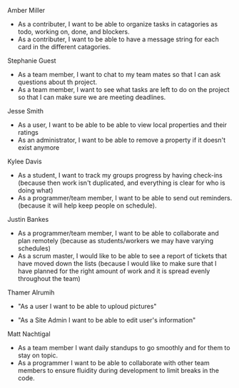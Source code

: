 Amber Miller
* As a contributer, I want to be able to organize tasks in catagories as todo, working on, done, and blockers.
* As a contributer, I want to be able to have a message string for each card in the different catagories.

Stephanie Guest
* As a team member, I want to chat to my team mates so that I can ask questions about th project.
* As a team member, I want to see what tasks are left to do on the project so that I can make sure we are meeting deadlines.

Jesse Smith
* As a user, I want to be able to be able to view local properties and their ratings
* As an administrator, I want to be able to remove a property if it doesn't exist anymore

Kylee Davis
* As a student, I want to track my groups progress by having check-ins (because then work isn't duplicated, and everything is clear for who is doing what)
* As a programmer/team member, I want to be able to send out reminders.(because
	 it will help keep people on schedule).

Justin Bankes
* As a programmer/team member, I want to be able to collaborate and plan remotely (because as students/workers we may have varying schedules)
* As a scrum master, I would like to be able to see a report of tickets that have moved down the lists (because I would like to make sure that I have planned for the right amount of work and it is spread evenly throughout the team)

Thamer Alrumih
* "As a user I want to be able to uploud pictures"

* "As a Site Admin I want to be able to edit user's information"

Matt Nachtigal
* As a team member I want daily standups to go smoothly and for them to stay on topic.
* As a programmer I want to be able to collaborate with other team members to ensure fluidity during development to limit breaks in the code.

